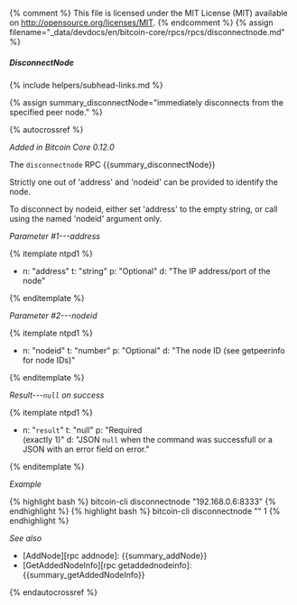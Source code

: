 {% comment %}
This file is licensed under the MIT License (MIT) available on
http://opensource.org/licenses/MIT.
{% endcomment %}
{% assign filename="_data/devdocs/en/bitcoin-core/rpcs/rpcs/disconnectnode.md" %}

##### DisconnectNode
{% include helpers/subhead-links.md %}

{% assign summary_disconnectNode="immediately disconnects from the specified peer node." %}

{% autocrossref %}

*Added in Bitcoin Core 0.12.0*

The `disconnectnode` RPC {{summary_disconnectNode}}

Strictly one out of 'address' and 'nodeid' can be provided to identify the node.

To disconnect by nodeid, either set 'address' to the empty string, or call using the named 'nodeid' argument only.

*Parameter #1---address*

{% itemplate ntpd1 %}
- n: "address"
  t: "string"
  p: "Optional"
  d: "The IP address/port of the node"

{% enditemplate %}

*Parameter #2---nodeid*

{% itemplate ntpd1 %}
- n: "nodeid"
  t: "number"
  p: "Optional"
  d: "The node ID (see getpeerinfo for node IDs)"

{% enditemplate %}

*Result---`null` on success*

{% itemplate ntpd1 %}
- n: "`result`"
  t: "null"
  p: "Required<br>(exactly 1)"
  d: "JSON `null` when the command was successfull or a JSON with an error field on error."

{% enditemplate %}

*Example*

{% highlight bash %}
bitcoin-cli disconnectnode "192.168.0.6:8333"
{% endhighlight %}
{% highlight bash %}
bitcoin-cli disconnectnode "" 1
{% endhighlight %}

*See also*

* [AddNode][rpc addnode]: {{summary_addNode}}
* [GetAddedNodeInfo][rpc getaddednodeinfo]: {{summary_getAddedNodeInfo}}

{% endautocrossref %}
